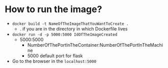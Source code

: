 # How to run the image?
* `docker build -t NameOfTheImageThatYouWantToCreate .`
  * . if you are in the directory in which Dockerfile lives
* `docker run -d -p 5000:5000 IdOfTheImageCreated`
  * 5000:5000
    * NumberOfThePortInTheContainer:NumberOfThePortInTheMachine
    * 5000 default port for flask
* Go to the browser in the `localhost:5000`